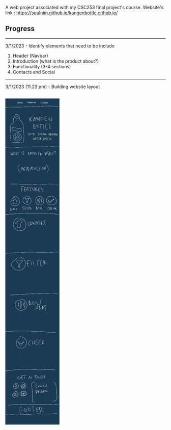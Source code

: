 A web project associated with my CSC253 final project's course.
Website's link : https://soulnim.github.io/kangenbottle.github.io/
## Progress
---------------------------------------------------------------
3/1/2023 - Identify elements that need to be include

1. Header (Navbar)
2. Introduction (what is the product about?)
3. Functionality (3-4 sections)
4. Contacts and Social

----------------------------------------------------------------
3/1/2023 (11.23 pm) - Building website layout

![alt text](https://github.com/Soulnim/Kangen-Bottle-Page/blob/main/photo1672759325.jpeg)
---------------------------------------------------------------
